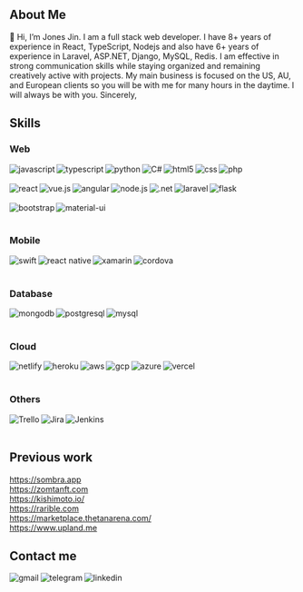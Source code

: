 ## About Me

👋 Hi, I’m Jones Jin.
I am a full stack web developer.
I have 8+ years of experience in React, TypeScript, Nodejs and also have 6+ years of experience in Laravel, ASP.NET, Django, MySQL, Redis. 
I am effective in strong communication skills while staying organized and remaining creatively active with projects.
My main business is focused on the US, AU, and European clients so you will be with me for many hours in the daytime.
I will always be with you. Sincerely,

## Skills
### Web

<img align="left" src="https://img.shields.io/badge/JavaScript-F7DF1E?style=for-the-badge&logo=javascript&logoColor=black" alt="javascript" />
<img align="left" src="https://img.shields.io/badge/TypeScript-007ACC?style=for-the-badge&logo=typescript&logoColor=white" alt="typescript" />
<img align="left" src="https://img.shields.io/badge/Python-3776AB?style=for-the-badge&logo=python&logoColor=white" alt="python" />
<img align="left" src="https://img.shields.io/badge/C%23-239120?style=for-the-badge&logo=c-sharp&logoColor=white" alt="C#" />
<img align="left" src="https://img.shields.io/badge/HTML5-E34F26?style=for-the-badge&logo=html5&logoColor=white" alt="html5" />
<img align="left" src="https://img.shields.io/badge/CSS-239120?&style=for-the-badge&logo=css3&logoColor=white" alt="css" />
<img align="left" src="https://img.shields.io/badge/PHP-777BB4?style=for-the-badge&logo=php&logoColor=white" alt="php" /><br/><br/>

<img align="left" src="https://img.shields.io/badge/React-20232A?style=for-the-badge&logo=react&logoColor=61DAFB" alt="react" />
<img align="left" src="https://img.shields.io/badge/Vue.js-35495E?style=for-the-badge&logo=vue.js&logoColor=4FC08D" alt="vue.js" />
<img align="left" src="https://img.shields.io/badge/Angular-DD0031?style=for-the-badge&logo=angular&logoColor=white" alt="angular" />
<img align="left" src="https://img.shields.io/badge/Node.js-43853D?style=for-the-badge&logo=node.js&logoColor=white" alt="node.js" />
<img align="left" src="https://img.shields.io/badge/.NET-5C2D91?style=for-the-badge&logo=.net&logoColor=white" alt=".net" />
<img align="left" src="https://img.shields.io/badge/Laravel-FF2D20?style=for-the-badge&logo=laravel&logoColor=white" alt="laravel" />
<img align="left" src="https://img.shields.io/badge/Flask-000000?style=for-the-badge&logo=flask&logoColor=white" alt="flask" /><br/><br/>

<img align="left" src="https://img.shields.io/badge/Bootstrap-563D7C?style=for-the-badge&logo=bootstrap&logoColor=white" alt="bootstrap" />
<img align="left" src="https://img.shields.io/badge/Material--UI-0081CB?style=for-the-badge&logo=material-ui&logoColor=white" alt="material-ui" /><br/><br/>

### Mobile
<img align="left" src="https://img.shields.io/badge/Swift-FA7343?style=for-the-badge&logo=swift&logoColor=white" alt="swift" />
<img align="left" src="https://img.shields.io/badge/React_Native-20232A?style=for-the-badge&logo=react&logoColor=61DAFB" alt="react native" />
<img align="left" src="https://img.shields.io/badge/Xamarin-3498DB?style=for-the-badge&logo=xamarin&logoColor=white" alt="xamarin" />
<img align="left" src="https://img.shields.io/badge/Cordova-35434F?style=for-the-badge&logo=apache-cordova&logoColor=E8E8E8" alt="cordova" /><br/><br/>

### Database
<img align="left" src="https://img.shields.io/badge/MongoDB-4EA94B?style=for-the-badge&logo=mongodb&logoColor=white" alt="mongodb" />
<img align="left" src="https://img.shields.io/badge/PostgreSQL-316192?style=for-the-badge&logo=postgresql&logoColor=white" alt="postgresql" />
<img align="left" src="https://img.shields.io/badge/MySQL-00000F?style=for-the-badge&logo=mysql&logoColor=white" alt="mysql" /><br/><br/>

### Cloud
<img align="left" src="https://img.shields.io/badge/Netlify-00C7B7?style=for-the-badge&logo=netlify&logoColor=white" alt="netlify" />
<img align="left" src="https://img.shields.io/badge/Heroku-430098?style=for-the-badge&logo=heroku&logoColor=white" alt="heroku" />
<img align="left" src="https://img.shields.io/badge/Amazon_AWS-232F3E?style=for-the-badge&logo=amazon-aws&logoColor=white" alt="aws" />
<img align="left" src="https://img.shields.io/badge/Google_Cloud-4285F4?style=for-the-badge&logo=google-cloud&logoColor=white" alt="gcp" />
<img align="left" src="https://img.shields.io/badge/Microsoft_Azure-0089D6?style=for-the-badge&logo=microsoft-azure&logoColor=white" alt="azure" />
<img align="left" src="https://img.shields.io/badge/Vercel-000000?style=for-the-badge&logo=vercel&logoColor=white" alt="vercel" /><br/><br/>

### Others
<img align="left" src="https://img.shields.io/badge/Trello-0052CC?style=for-the-badge&logo=trello&logoColor=white" alt="Trello" />
<img align="left" src="https://img.shields.io/badge/Jira-0052CC?style=for-the-badge&logo=Jira&logoColor=white" alt="Jira" />
<img align="left" src="https://img.shields.io/badge/Jenkins-D24939?style=for-the-badge&logo=Jenkins&logoColor=white" alt="Jenkins" /><br/><br/>

## Previous work
https://sombra.app<br/>
https://zomtanft.com<br/>
https://kishimoto.io/<br/>
https://rarible.com<br/>
https://marketplace.thetanarena.com/<br/>
https://www.upland.me<br/>

## Contact me
<a href="gsjones0910@gmail.com" target="blank"><img align="left" src="https://img.shields.io/badge/Gmail-D14836?style=for-the-badge&logo=gmail&logoColor=white" alt="gmail" /></a>
<a href="https://t.me/jonesjin910" target="blank"><img align="left" src="https://img.shields.io/badge/Telegram-2CA5E0?style=for-the-badge&logo=telegram&logoColor=white" alt="telegram" /></a>
<a href="https://www.linkedin.com/in/jones-jin-0874621a9" target="blank"><img align="left" src="https://img.shields.io/badge/LinkedIn-0077B5?style=for-the-badge&logo=linkedin&logoColor=white" alt="linkedin" /></a>


<!---
gsjones910/gsjones910 is a ✨ special ✨ repository because its `README.md` (this file) appears on your GitHub profile.
You can click the Preview link to take a look at your changes.
--->
